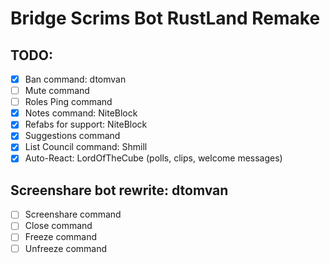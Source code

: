 # Bridge Scrims Bot RustLand Remake


## TODO:
  - [x] Ban command: dtomvan
  - [ ] Mute command
  - [ ] Roles Ping command
  - [x] Notes command: NiteBlock
  - [x] Refabs for support: NiteBlock
  - [x] Suggestions command
  - [x] List Council command: Shmill
  - [x] Auto-React: LordOfTheCube (polls, clips, welcome messages)
  
## Screenshare bot rewrite: dtomvan
  - [ ] Screenshare command
  - [ ] Close command
  - [ ] Freeze command
  - [ ] Unfreeze command
